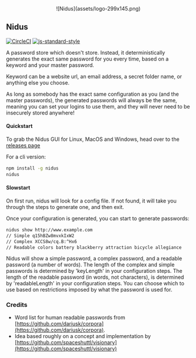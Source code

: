 <div style="text-align:center">
![Nidus](assets/logo-299x145.png)
</div>

## Nidus

[![CircleCI](https://circleci.com/gh/antony/nidus/tree/master.svg?style=shield)](https://circleci.com/gh/antony/nidus/tree/master) [![js-standard-style](https://img.shields.io/badge/code%20style-standard-green.svg?style=flat-square)](https://github.com/feross/standard)

A password store which doesn't store. Instead, it deterministically generates the exact same password for you every time, based on a keyword and your master password.

Keyword can be a website url, an email address, a secret folder name, or anything else you choose.

As long as somebody has the exact same configuration as you (and the master passwords), the generated passwords will always be the same, meaning you can set your logins to use them, and they will never need to be insecurely stored anywhere!

#### Quickstart

To grab the Nidus GUI for Linux, MacOS and Windows, head over to the [releases page](https://github.com/antony/nidus/releases)

For a cli version:

```bash
npm install -g nidus
nidus
```

#### Slowstart

On first run, nidus will look for a config file. If not found, it will take you through the steps to generate one,
and then exit.

Once your configuration is generated, you can start to generate passwords:

```
nidus show http://www.example.com
// Simple q15hBZw8mvxkIxW2
// Complex XCCS8w/cq.B:^Hx6
// Readable colors battery blackberry attraction bicycle allegiance
```

Nidus will show a simple password, a complex password, and a readable password (a number of words).
The length of the complex and simple passwords is determined by 'keyLength' in your configuration steps.
The length of the readable password (in words, not characters), is determined by 'readableLength' in your configuration steps.
You can choose which to use based on restrictions imposed by what the password is used for.

### Credits

* Word list for human readable passwords from [https://github.com/dariusk/corpora](https://github.com/dariusk/corpora).
* Idea based roughly on a concept and implementation by [https://github.com/spaceshuttl/visionary](https://github.com/spaceshuttl/visionary)
